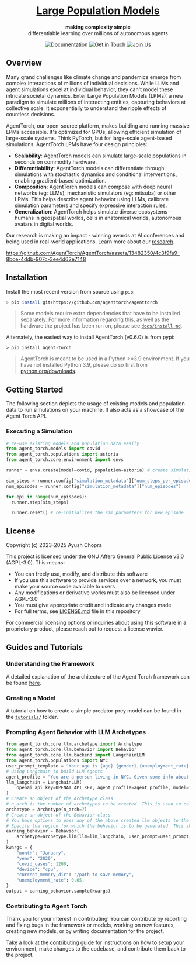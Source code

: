 <h1 align="center">
  <a href="https://media.mit.edu/projects/ai-lpm" target="_blank">
    Large Population Models
  </a>
</h1>

<p align="center">
  <strong>making complexity simple</strong><br>
  differentiable learning over millions of autonomous agents
</p>

<p align="center">

  <a href="https://agenttorch.github.io/AgentTorch/" target="_blank">
    <img src="https://img.shields.io/badge/Quick%20Introduction-green" alt="Documentation" />
  </a>
  <a href="https://twitter.com/intent/follow?screen_name=ayushchopra96" target="_blank">
    <img src="https://img.shields.io/twitter/follow/ayushchopra96?style=social&label=Get%20in%20Touch" alt="Get in Touch" />
  </a>
  <a href="https://join.slack.com/t/largepopulationmodels/shared_invite/zt-2jalzf9ki-n9nXG5FryVSMaPmEL7Wm2w" target="_blank">
     <img src="https://img.shields.io/badge/Slack-4A154B?logo=slack&logoColor=white" alt="Join Us"/>
  </a>
</p>

## Overview

Many grand challenges like climate change and pandemics emerge from complex interactions of millions of individual decisions. While LLMs and agent simulations excel at individual behavior, they can't model these intricate societal dynamics. Enter Large Population Models (LPMs): a new paradigm to simulate millions of interacting entities, capturing behaviors at collective scale. It   exponentially to understand the ripple effects of countless decisions. 

AgentTorch, our open-source platform, makes building and running massive LPMs accessible. It's optimized for GPUs, allowing efficient simulation of large-scale systems. Think PyTorch, but for large-scale agent-based simulations. AgentTorch LPMs have four design principles:

- **Scalability**: AgentTorch models can simulate large-scale populations in
  seconds on commodity hardware.
- **Differentiability**: AgentTorch models can differentiate through simulations
  with stochastic dynamics and conditional interventions, enabling
  gradient-based optimization.
- **Composition**: AgentTorch models can compose with deep neural networks (eg:
  LLMs), mechanistic simulators (eg: mitsuba) or other LPMs. This helps describe
  agent behavior using LLMs, calibrate simulation parameters and specify
  expressive interaction rules.
- **Generalization**: AgentTorch helps simulate diverse ecosystems - humans in
  geospatial worlds, cells in anatomical worlds, autonomous avatars in digital
  worlds.

Our research is making an impact - winning awards at AI conferences and being used in real-world applications.
Learn more about our [research](https://media.mit.edu/projects/ai-lpm).

https://github.com/AgentTorch/AgentTorch/assets/13482350/4c3f9fa9-8bce-4ddb-907c-3ee4d62e7148

## Installation
Install the most recent version from source using `pip`:

```sh
> pip install git+https://github.com/agenttorch/agenttorch
```

> Some models require extra dependencies that have to be installed separately.
> For more information regarding this, as well as the hardware the project has
> been run on, please see [`docs/install.md`](docs/install.md).

Alternately, the easiest way to install AgentTorch (v0.6.0) is from pypi:
```
> pip install agent-torch
```

> AgentTorch is meant to be used in a Python >=3.9 environment. If you have not
> installed Python 3.9, please do so first from
> [python.org/downloads](https://www.python.org/downloads/).

## Getting Started

The following section depicts the usage of existing models and population data
to run simulations on your machine. It also acts as a showcase of the Agent
Torch API.

### Executing a Simulation

```py
# re-use existing models and population data easily
from agent_torch.models import covid
from agent_torch.populations import astoria
from agent_torch.core.environment import envs

runner = envs.create(model=covid, population=astoria) # create simulation and init runner

sim_steps = runner.config["simulation_metadata"]["num_steps_per_episode"]
num_episodes = runner.config["simulation_metadata"]["num_episodes"]

for epi in range(num_episodes):
  runner.step(sim_steps)

  runner.reset() # re-initializes the sim parameters for new episode

```

## License
Copyright (c) 2023-2025 Ayush Chopra

This project is licensed under the GNU Affero General Public License v3.0 (AGPL-3.0). This means:
- You can freely use, modify, and distribute this software
- If you use this software to provide services over a network, you must make your source code available to users
- Any modifications or derivative works must also be licensed under AGPL-3.0
- You must give appropriate credit and indicate any changes made
- For full terms, see [LICENSE.md](LICENSE.md) file in this repository

For commercial licensing options or inquiries about using this software in a proprietary product, please reach out to request a license wavier.

## Guides and Tutorials

### Understanding the Framework

A detailed explanation of the architecture of the Agent Torch framework can be
found [here](docs/architecture.md).

### Creating a Model

A tutorial on how to create a simple predator-prey model can be found in the
[`tutorials/`](docs/tutorials/) folder.

### Prompting Agent Behavior with LLM Archetypes
```py
from agent_torch.core.llm.archetype import Archetype
from agent_torch.core.llm.behavior import Behavior
from agent_torch.core.llm.backend import LangchainLLM
from agent_torch.populations import NYC
user_prompt_template = "Your age is {age} {gender},{unemployment_rate} the number of COVID cases is {covid_cases}."
# Using Langchain to build LLM Agents
agent_profile = "You are a person living in NYC. Given some info about you and your surroundings, decide your willingness to work. Give answer as a single number between 0 and 1, only."
llm_langchain = LangchainLLM(
    openai_api_key=OPENAI_API_KEY, agent_profile=agent_profile, model="gpt-3.5-turbo"
)
# Create an object of the Archetype class
# n_arch is the number of archetypes to be created. This is used to calculate a distribution from which the outputs are then sampled.
archetype = Archetype(n_arch=7)
# Create an object of the Behavior class
# You have options to pass any of the above created llm objects to the behavior class
# Specify the region for which the behavior is to be generated. This should be the name of any of the regions available in the populations folder.
earning_behavior = Behavior(
    archetype=archetype.llm(llm=llm_langchain, user_prompt=user_prompt_template), region=NYC
)
kwargs = {
    "month": "January",
    "year": "2020",
    "covid_cases": 1200,
    "device": "cpu",
    "current_memory_dir": "/path-to-save-memory",
    "unemployment_rate": 0.05,
}
output = earning_behavior.sample(kwargs)
```

### Contributing to Agent Torch

Thank you for your interest in contributing! You can contribute by reporting and
fixing bugs in the framework or models, working on new features, creating new models, or by writing documentation for the project.

Take a look at the [contributing guide](docs/contributing.md) for instructions
on how to setup your environment, make changes to the codebase, and contribute
them back to the project.
